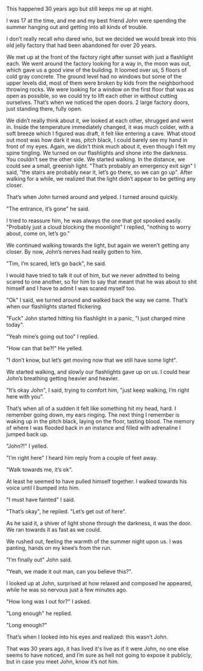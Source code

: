 This happened 30 years ago but still keeps me up at night.

I was 17 at the time, and me and my best friend John were spending the summer hanging out and getting into all kinds of trouble.

I don’t really recall who dared who, but we decided we would break into this old jelly factory that had been abandoned for over 20 years.

We met up at the front of the factory right after sunset with just a flashlight each. We went around the factory looking for a way in, the moon was out, which gave us a good view of the building. It loomed over us, 5 floors of cold gray concrete. The ground level had no windows but some of the upper levels did, most of them were broken by kids from the neighborhood throwing rocks. We were looking for a window on the first floor that was as open as possible, so we could try to lift each other in without cutting ourselves. That’s when we noticed the open doors. 2 large factory doors, just standing there, fully open.

We didn’t really think about it, we looked at each other, shrugged and went in. Inside the temperature immediately changed, it was much colder, with a soft breeze which I figured was draft, it felt like entering a cave. What stood out most was how dark it was, pitch black, I could barely see my hand in front of my eyes. Again, we didn’t think much about it, even though I felt my spine tingling. We turned on our flashlights and shone into the darkness. You couldn’t see the other side. We started walking. In the distance, we could see a small, greenish light. "That’s probably an emergency exit sign" I said, "the stairs are probably near it, let’s go there, so we can go up". After walking for a while, we realized that the light didn’t appear to be getting any closer.

That’s when John turned around and yelped. I turned around quickly.

"The entrance, it’s gone" he said.

I tried to reassure him, he was always the one that got spooked easily. "Probably just a cloud blocking the moonlight" I replied, "nothing to worry about, come on, let’s go."

We continued walking towards the light, but again we weren’t getting any closer. By now, John’s nerves had really gotten to him.

"Tim, I’m scared, let’s go back", he said.

I would have tried to talk it out of him, but we never admitted to being scared to one another, so for him to say that meant that he was about to shit himself and I have to admit I was scared myself too.

"Ok" I said, we turned around and walked back the way we came. That’s when our flashlights started flickering.

"Fuck" John started hitting his flashlight in a panic, "I just charged mine today".

"Yeah mine’s going out too" I replied.

"How can that be?!" He yelled.

"I don’t know, but let’s get moving now that we still have some light".

We started walking, and slowly our flashlights gave up on us. I could hear John’s breathing getting heavier and heavier.

"It’s okay John", I said, trying to comfort him, "just keep walking, I’m right here with you".

That’s when all of a sudden it felt like something hit my head, hard. I remember going down, my ears ringing. The next thing I remember is waking up in the pitch black, laying on the floor, tasting blood. The memory of where I was flooded back in an instance and filled with adrenaline I jumped back up.

"John?!" I yelled.

"I’m right here" I heard him reply from a couple of feet away.

"Walk towards me, it’s ok".

At least he seemed to have pulled himself together. I walked towards his voice until I bumped into him.

"I must have fainted" I said.

"That’s okay", he replied. "Let’s get out of here".

As he said it, a shiver of light shone through the darkness, it was the door. We ran towards it as fast as we could.

We rushed out, feeling the warmth of the summer night upon us. I was panting, hands on my knee’s from the run.

"I’m finally out" John said.

"Yeah, we made it out man, can you believe this?".

I looked up at John, surprised at how relaxed and composed he appeared, while he was so nervous just a few minutes ago.

"How long was I out for?" I asked.

"Long enough" he replied.

"Long enough?"

That’s when I looked into his eyes and realized: this wasn’t John.

That was 30 years ago, it has lived it's live as if it were John, no one else seems to have noticed, and I’m sure as hell not going to expose it publicly, but in case you meet John, know it’s not him.